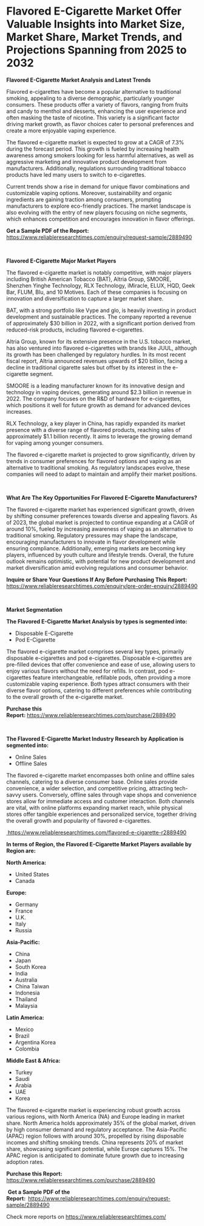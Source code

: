 <p><h1>Flavored E-Cigarette Market Offer Valuable Insights into Market Size, Market Share, Market Trends, and Projections Spanning from 2025 to 2032</h1></p><p><strong>Flavored E-Cigarette Market Analysis and Latest Trends</strong></p>
<p><p>Flavored e-cigarettes have become a popular alternative to traditional smoking, appealing to a diverse demographic, particularly younger consumers. These products offer a variety of flavors, ranging from fruits and candy to menthol and desserts, enhancing the user experience and often masking the taste of nicotine. This variety is a significant factor driving market growth, as flavor choices cater to personal preferences and create a more enjoyable vaping experience.</p><p>The flavored e-cigarette market is expected to grow at a CAGR of 7.3% during the forecast period. This growth is fueled by increasing health awareness among smokers looking for less harmful alternatives, as well as aggressive marketing and innovative product development from manufacturers. Additionally, regulations surrounding traditional tobacco products have led many users to switch to e-cigarettes. </p><p>Current trends show a rise in demand for unique flavor combinations and customizable vaping options. Moreover, sustainability and organic ingredients are gaining traction among consumers, prompting manufacturers to explore eco-friendly practices. The market landscape is also evolving with the entry of new players focusing on niche segments, which enhances competition and encourages innovation in flavor offerings.</p></p>
<p><strong>Get a Sample PDF of the Report:&nbsp;</strong> <a href="https://www.reliableresearchtimes.com/enquiry/request-sample/2889490?utm_campaign=3187&utm_medium=2&utm_source=Github&utm_content=ia&utm_term=14032025&utm_id=flavored-e-cigarette">https://www.reliableresearchtimes.com/enquiry/request-sample/2889490</a></p>
<p>&nbsp;</p>
<p><strong>Flavored E-Cigarette Major Market Players</strong></p>
<p><p>The flavored e-cigarette market is notably competitive, with major players including British American Tobacco (BAT), Altria Group, SMOORE, Shenzhen Yinghe Technology, RLX Technology, iMiracle, ELUX, HQD, Geek Bar, FLUM, Blu, and 10 Motives. Each of these companies is focusing on innovation and diversification to capture a larger market share.</p><p>BAT, with a strong portfolio like Vype and glo, is heavily investing in product development and sustainable practices. The company reported a revenue of approximately $30 billion in 2022, with a significant portion derived from reduced-risk products, including flavored e-cigarettes.</p><p>Altria Group, known for its extensive presence in the U.S. tobacco market, has also ventured into flavored e-cigarettes with brands like JUUL, although its growth has been challenged by regulatory hurdles. In its most recent fiscal report, Altria announced revenues upwards of $20 billion, facing a decline in traditional cigarette sales but offset by its interest in the e-cigarette segment.</p><p>SMOORE is a leading manufacturer known for its innovative design and technology in vaping devices, generating around $2.3 billion in revenue in 2022. The company focuses on the R&D of hardware for e-cigarettes, which positions it well for future growth as demand for advanced devices increases.</p><p>RLX Technology, a key player in China, has rapidly expanded its market presence with a diverse range of flavored products, reaching sales of approximately $1.1 billion recently. It aims to leverage the growing demand for vaping among younger consumers.</p><p>The flavored e-cigarette market is projected to grow significantly, driven by trends in consumer preferences for flavored options and vaping as an alternative to traditional smoking. As regulatory landscapes evolve, these companies will need to adapt to maintain and amplify their market positions.</p></p>
<p>&nbsp;</p>
<p><strong>What Are The Key Opportunities For Flavored E-Cigarette Manufacturers?</strong></p>
<p><p>The flavored e-cigarette market has experienced significant growth, driven by shifting consumer preferences towards diverse and appealing flavors. As of 2023, the global market is projected to continue expanding at a CAGR of around 10%, fueled by increasing awareness of vaping as an alternative to traditional smoking. Regulatory pressures may shape the landscape, encouraging manufacturers to innovate in flavor development while ensuring compliance. Additionally, emerging markets are becoming key players, influenced by youth culture and lifestyle trends. Overall, the future outlook remains optimistic, with potential for new product development and market diversification amid evolving regulations and consumer behavior.</p></p>
<p><strong>Inquire or Share Your Questions If Any Before Purchasing This Report:</strong> <a href="https://www.reliableresearchtimes.com/enquiry/pre-order-enquiry/2889490?utm_campaign=3187&utm_medium=2&utm_source=Github&utm_content=ia&utm_term=14032025&utm_id=flavored-e-cigarette">https://www.reliableresearchtimes.com/enquiry/pre-order-enquiry/2889490</a></p>
<p>&nbsp;</p>
<p><strong>Market Segmentation</strong></p>
<p><strong>The Flavored E-Cigarette Market Analysis by types is segmented into:</strong></p>
<p><ul><li>Disposable E-Cigarette</li><li>Pod E-Cigarette</li></ul></p>
<p><p>The flavored e-cigarette market comprises several key types, primarily disposable e-cigarettes and pod e-cigarettes. Disposable e-cigarettes are pre-filled devices that offer convenience and ease of use, allowing users to enjoy various flavors without the need for refills. In contrast, pod e-cigarettes feature interchangeable, refillable pods, often providing a more customizable vaping experience. Both types attract consumers with their diverse flavor options, catering to different preferences while contributing to the overall growth of the e-cigarette market.</p></p>
<p><strong>Purchase this Report:&nbsp;</strong><a href="https://www.reliableresearchtimes.com/purchase/2889490?utm_campaign=3187&utm_medium=2&utm_source=Github&utm_content=ia&utm_term=14032025&utm_id=flavored-e-cigarette">https://www.reliableresearchtimes.com/purchase/2889490</a></p>
<p>&nbsp;</p>
<p><strong>The Flavored E-Cigarette Market Industry Research by Application is segmented into:</strong></p>
<p><ul><li>Online Sales</li><li>Offline Sales</li></ul></p>
<p><p>The flavored e-cigarette market encompasses both online and offline sales channels, catering to a diverse consumer base. Online sales provide convenience, a wider selection, and competitive pricing, attracting tech-savvy users. Conversely, offline sales through vape shops and convenience stores allow for immediate access and customer interaction. Both channels are vital, with online platforms expanding market reach, while physical stores offer tangible experiences and personalized service, together driving the overall growth and popularity of flavored e-cigarettes.</p></p>
<p><a href="https://www.reliableresearchtimes.com/flavored-e-cigarette-r2889490?utm_campaign=3187&utm_medium=2&utm_source=Github&utm_content=ia&utm_term=14032025&utm_id=flavored-e-cigarette">&nbsp;https://www.reliableresearchtimes.com/flavored-e-cigarette-r2889490</a></p>
<p><strong>In terms of Region, the Flavored E-Cigarette Market Players available by Region are:</strong></p>
<p>
    <p> <strong> North America: </strong>
        <ul>
            <li>United States</li>
            <li>Canada</li>
        </ul>
        </p> 
    <p> <strong> Europe: </strong>
        <ul>
            <li>Germany</li>
            <li>France</li>
            <li>U.K.</li>
            <li>Italy</li>
            <li>Russia</li>
        </ul>
        </p> 
    <p> <strong> Asia-Pacific: </strong>
        <ul>
            <li>China</li>
            <li>Japan</li>
            <li>South Korea</li>
            <li>India</li>
            <li>Australia</li>
            <li>China Taiwan</li>
            <li>Indonesia</li>
            <li>Thailand</li>
            <li>Malaysia</li>
        </ul>
        </p> 
    <p> <strong> Latin America: </strong>
        <ul>
            <li>Mexico</li>
            <li>Brazil</li>
            <li>Argentina Korea</li>
            <li>Colombia</li>
        </ul>
        </p> 
    <p> <strong> Middle East & Africa: </strong>
        <ul>
            <li>Turkey</li>
            <li>Saudi</li>
            <li>Arabia</li>
            <li>UAE</li>
            <li>Korea</li>
        </ul>
    </p>
    </p>
<p><p>The flavored e-cigarette market is experiencing robust growth across various regions, with North America (NA) and Europe leading in market share. North America holds approximately 35% of the global market, driven by high consumer demand and regulatory acceptance. The Asia-Pacific (APAC) region follows with around 30%, propelled by rising disposable incomes and shifting smoking trends. China represents 20% of market share, showcasing significant potential, while Europe captures 15%. The APAC region is anticipated to dominate future growth due to increasing adoption rates.</p></p>
<p><strong>Purchase this Report: </strong><a href="https://www.reliableresearchtimes.com/purchase/2889490?utm_campaign=3187&utm_medium=2&utm_source=Github&utm_content=ia&utm_term=14032025&utm_id=flavored-e-cigarette">https://www.reliableresearchtimes.com/purchase/2889490</a></p>
<p>&nbsp;<strong>Get a Sample PDF of the Report:&nbsp;&nbsp;</strong><a href="https://www.reliableresearchtimes.com/enquiry/request-sample/2889490?utm_campaign=3187&utm_medium=2&utm_source=Github&utm_content=ia&utm_term=14032025&utm_id=flavored-e-cigarette">https://www.reliableresearchtimes.com/enquiry/request-sample/2889490</a></p>
<p><strong></strong></p>
<p>Check more reports on <a href="https://www.reliableresearchtimes.com/?utm_campaign=3187&utm_medium=2&utm_source=Github&utm_content=ia&utm_term=14032025&utm_id=flavored-e-cigarette">https://www.reliableresearchtimes.com/</a></p>